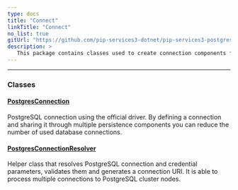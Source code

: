 ```yaml
---
type: docs
title: "Connect"
linkTitle: "Connect"
no_list: true
gitUrl: "https://github.com/pip-services3-dotnet/pip-services3-postgres-dotnet"
description: >
   This package contains classes used to create connection components for PostgreSQL databases.
---
```

---

<div class="module-body"> 

### Classes

#### [PostgresConnection](postgres_connection)
PostgreSQL connection using the official driver.
By defining a connection and sharing it through multiple persistence components
you can reduce the number of used database connections.

#### [PostgresConnectionResolver](postgres_connection_resolver)
Helper class that resolves PostgreSQL connection and credential parameters,
validates them and generates a connection URI. 
It is able to process multiple connections to PostgreSQL cluster nodes.

</div>
